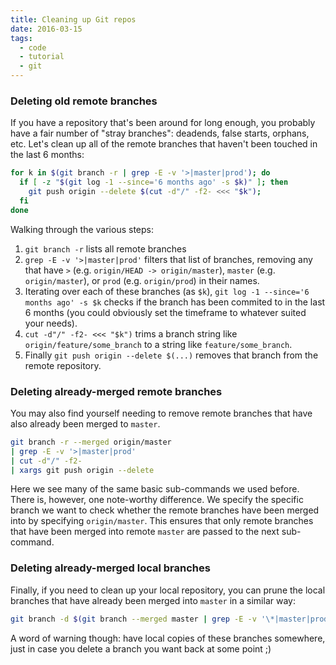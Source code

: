```yaml
---
title: Cleaning up Git repos
date: 2016-03-15
tags:
  - code
  - tutorial
  - git
---
```


### Deleting old remote branches

If you have a repository that's been around for long enough, you probably have a fair number of "stray branches": deadends, false starts, orphans, etc. Let's clean up all of the remote branches that haven't been touched in the last 6 months:

~~~bash
for k in $(git branch -r | grep -E -v '>|master|prod'); do
  if [ -z "$(git log -1 --since='6 months ago' -s $k)" ]; then
    git push origin --delete $(cut -d"/" -f2- <<< "$k");
  fi
done
~~~

Walking through the various steps:

1. `git branch -r` lists all remote branches
2. `grep -E -v '>|master|prod'` filters that list of branches, removing any that have `>` (e.g. `origin/HEAD -> origin/master`), `master` (e.g. `origin/master`), or `prod` (e.g. `origin/prod`) in their names.
3. Iterating over each of these branches (as `$k`), `git log -1 --since='6 months ago' -s $k` checks if the branch has been commited to in the last 6 months (you could obviously set the timeframe to whatever suited your needs).
4. `cut -d"/" -f2- <<< "$k")` trims a branch string like `origin/feature/some_branch` to a string like `feature/some_branch`.
5. Finally `git push origin --delete $(...)` removes that branch from the remote repository.

### Deleting already-merged remote branches

You may also find yourself needing to remove remote branches that have also already been merged to `master`.

~~~bash
git branch -r --merged origin/master
| grep -E -v '>|master|prod'
| cut -d"/" -f2-
| xargs git push origin --delete
~~~

Here we see many of the same basic sub-commands we used before. There is, however, one note-worthy difference. We specify the specific branch we want to check whether the remote branches have been merged into by specifying `origin/master`. This ensures that only remote branches that have been merged into remote `master` are passed to the next sub-command.

### Deleting already-merged local branches

Finally, if you need to clean up your local repository, you can prune the local branches that have already been merged into `master` in a similar way:

~~~bash
git branch -d $(git branch --merged master | grep -E -v '\*|master|prod')
~~~

A word of warning though: have local copies of these branches somewhere, just in case you delete a branch you want back at some point ;)
